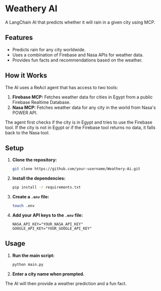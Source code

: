 # Weathery AI

A LangChain AI that predicts whether it will rain in a given city using MCP.

## Features

-   Predicts rain for any city worldwide.
-   Uses a combination of Firebase and Nasa APIs for weather data.
-   Provides fun facts and recommendations based on the weather.

## How it Works

The AI uses a ReAct agent that has access to two tools:

1.  **Firebase MCP:** Fetches weather data for cities in Egypt from a public Firebase Realtime Database.
2.  **Nasa MCP:** Fetches weather data for any city in the world from Nasa's POWER API.

The agent first checks if the city is in Egypt and tries to use the Firebase tool. If the city is not in Egypt or if the Firebase tool returns no data, it falls back to the Nasa tool.

## Setup

1.  **Clone the repository:**
    ```bash
    git clone https://github.com/your-username/Weathery-Ai.git
    ```
2.  **Install the dependencies:**
    ```bash
    pip install -r requirements.txt
    ```
3.  **Create a `.env` file:**
    ```bash
    touch .env
    ```
4.  **Add your API keys to the `.env` file:**
    ```
    NASA_API_KEY="YOUR_NASA_API_KEY"
    GOOGLE_API_KEY="YOUR_GOOGLE_API_KEY"
    ```

## Usage

1.  **Run the main script:**
    ```bash
    python main.py
    ```
2.  **Enter a city name when prompted.**

The AI will then provide a weather prediction and a fun fact.
